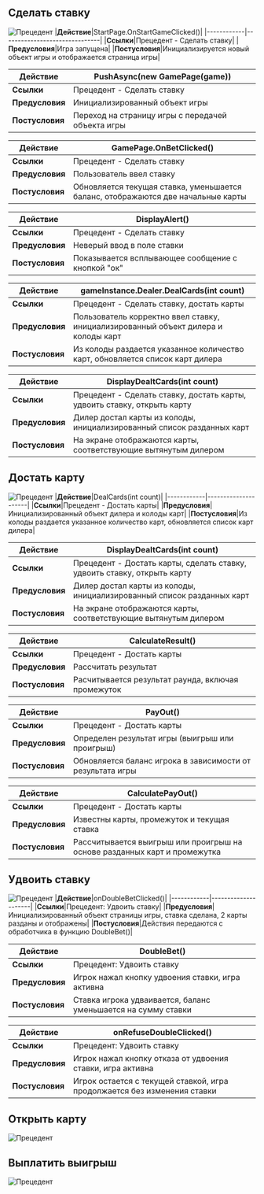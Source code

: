 ## Сделать ставку
![Прецедент](images/start_game.png)
|**Действие**|StartPage.OnStartGameClicked()|
|------------|-------------------------------|
|**Ссылки**|Прецедент - Сделать ставку|
|**Предусловия**|Игра запущена|
|**Постусловия**|Инициализируется новый объект игры и отображается страница игры|

|**Действие**|PushAsync(new GamePage(game))|
|------------|-----------------------------|
|**Ссылки**|Прецедент - Сделать ставку|
|**Предусловия**|Инициализированный объект игры|
|**Постусловия**|Переход на страницу игры с передачей объекта игры|

|**Действие**|GamePage.OnBetClicked()|
|------------|------------------------|
|**Ссылки**|Прецедент - Сделать ставку|
|**Предусловия**|Пользователь ввел ставку|
|**Постусловия**|Обновляется текущая ставка, уменьшается баланс, отображаются две начальные карты|

|**Действие**|DisplayAlert()|
|------------|--------------|
|**Ссылки**|Прецедент - Сделать ставку|
|**Предусловия**|Неверый ввод в поле ставки|
|**Постусловия**|Показывается всплывающее сообщение с кнопкой "ок"|

|**Действие**|gameInstance.Dealer.DealCards(int count)|
|------------|---------------------------------------|
|**Ссылки**|Прецедент - Сделать ставку, достать карты|
|**Предусловия**|Пользователь корректно ввел ставку, инициализированный объект дилера и колоды карт|
|**Постусловия**|Из колоды раздается указанное количество карт, обновляется список карт дилера|

|**Действие**|DisplayDealtCards(int count)|
|------------|-----------------------------|
|**Ссылки**|Прецедент - Сделать ставку, достать карты, удвоить ставку, открыть карту|
|**Предусловия**|Дилер достал карты из колоды, инициализированный список разданных карт|
|**Постусловия**|На экране отображаются карты, соответствующие вытянутым дилером|

## Достать карту
![Прецедент](images/deal_card.png)
|**Действие**|DealCards(int count)|
|------------|---------------------|
|**Ссылки**|Прецедент - Достать карты|
|**Предусловия**|Инициализированный объект дилера и колоды карт|
|**Постусловия**|Из колоды раздается указанное количество карт, обновляется список карт дилера|

|**Действие**|DisplayDealtCards(int count)|
|------------|-----------------------------|
|**Ссылки**|Прецедент - Достать карты, сделать ставку, удвоить ставку, открыть карту|
|**Предусловия**|Дилер достал карты из колоды, инициализированный список разданных карт|
|**Постусловия**|На экране отображаются карты, соответствующие вытянутым дилером|

|**Действие**|CalculateResult()|
|------------|------------|
|**Ссылки**|Прецедент - Достать карты|
|**Предусловия**|Рассчитать результат|
|**Постусловия**|Расчитывается результат раунда, включая промежуток|

|**Действие**|PayOut()|
|------------|--------|
|**Ссылки**|Прецедент - Достать карты|
|**Предусловия**|Определен результат игры (выигрыш или проигрыш)|
|**Постусловия**|Обновляется баланс игрока в зависимости от результата игры|

|**Действие**|CalculatePayOut()|
|------------|------------------|
|**Ссылки**|Прецедент - Достать карты|
|**Предусловия**|Известны карты, промежуток и текущая ставка|
|**Постусловия**|Рассчитывается выигрыш или проигрыш на основе разданных карт и промежутка|

## Удвоить ставку
![Прецедент](images/double_bet.png)
|**Действие**|onDoubleBetClicked()|
|------------|---------------------|
|**Ссылки**|Прецедент: Удвоить ставку|
|**Предусловия**|Инициализированный объект страницы игры, ставка сделана, 2 карты разданы и отображены|
|**Постусловия**|Действия передаются с обработчика в функцию DoubleBet()|

|**Действие**|DoubleBet()|
|------------|------------|
|**Ссылки**|Прецедент: Удвоить ставку|
|**Предусловия**|Игрок нажал кнопку удвоения ставки, игра активна|
|**Постусловия**|Ставка игрока удваивается, баланс уменьшается на сумму ставки|

|**Действие**|onRefuseDoubleClicked()|
|------------|-----------------------|
|**Ссылки**|Прецедент: Удвоить ставку|
|**Предусловия**|Игрок нажал кнопку отказа от удвоения ставки, игра активна|
|**Постусловия**|Игрок остается с текущей ставкой, игра продолжается без изменения ставки|

## Открыть карту
![Прецедент](images/open_card.png)

## Выплатить выигрыш
![Прецедент](images/payout.png)
